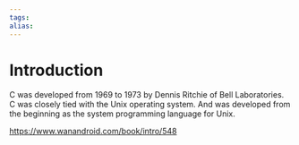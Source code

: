 ```yaml
---
tags: 
alias:
---
```


# Introduction
C was developed from 1969 to 1973 by Dennis Ritchie of Bell Laboratories.
C was closely tied with the Unix operating system. And was developed from the beginning as the system programming language for Unix.


https://www.wanandroid.com/book/intro/548